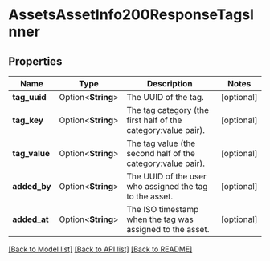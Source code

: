 # AssetsAssetInfo200ResponseTagsInner

## Properties

Name | Type | Description | Notes
------------ | ------------- | ------------- | -------------
**tag_uuid** | Option<**String**> | The UUID of the tag. | [optional]
**tag_key** | Option<**String**> | The tag category (the first half of the category:value pair). | [optional]
**tag_value** | Option<**String**> | The tag value (the second half of the category:value pair). | [optional]
**added_by** | Option<**String**> | The UUID of the user who assigned the tag to the asset. | [optional]
**added_at** | Option<**String**> | The ISO timestamp when the tag was assigned to the asset. | [optional]

[[Back to Model list]](../README.md#documentation-for-models) [[Back to API list]](../README.md#documentation-for-api-endpoints) [[Back to README]](../README.md)


